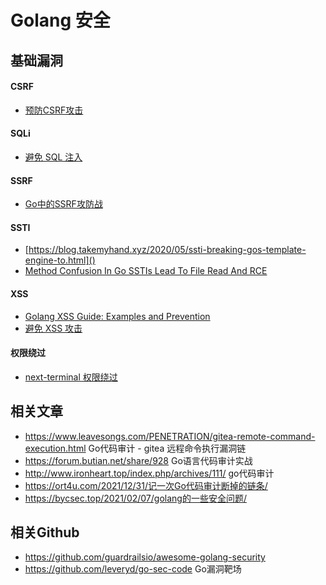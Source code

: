 # Golang 安全

基础漏洞
---
#### CSRF
- [预防CSRF攻击](https://learnku.com/docs/build-web-application-with-golang/091-prevention-of-csrf-attacks/3209)

#### SQLi
- [避免 SQL 注入](https://learnku.com/docs/build-web-application-with-golang/094-avoids-sql-injection/3212)

#### SSRF
- [Go中的SSRF攻防战](https://segmentfault.com/a/1190000039009572)

#### SSTI
- [https://blog.takemyhand.xyz/2020/05/ssti-breaking-gos-template-engine-to.html]()
- [Method Confusion In Go SSTIs Lead To File Read And RCE](https://www.onsecurity.io/blog/go-ssti-method-research/)

#### XSS
- [Golang XSS Guide: Examples and Prevention](https://www.stackhawk.com/blog/golang-xss-guide-examples-and-prevention/)
- [避免 XSS 攻击](https://learnku.com/docs/build-web-application-with-golang/093-avoids-xss-attacks/3211)

#### 权限绕过
- [next-terminal 权限绕过](https://github.com/pen4uin/golang-security/tree/main/next-terminal)


相关文章
---
- https://www.leavesongs.com/PENETRATION/gitea-remote-command-execution.html Go代码审计 - gitea 远程命令执行漏洞链
- https://forum.butian.net/share/928 Go语言代码审计实战
- http://www.ironheart.top/index.php/archives/111/ go代码审计
- https://ort4u.com/2021/12/31/记一次Go代码审计断掉的链条/
- https://bycsec.top/2021/02/07/golang的一些安全问题/

相关Github
---
- https://github.com/guardrailsio/awesome-golang-security
- https://github.com/leveryd/go-sec-code Go漏洞靶场
